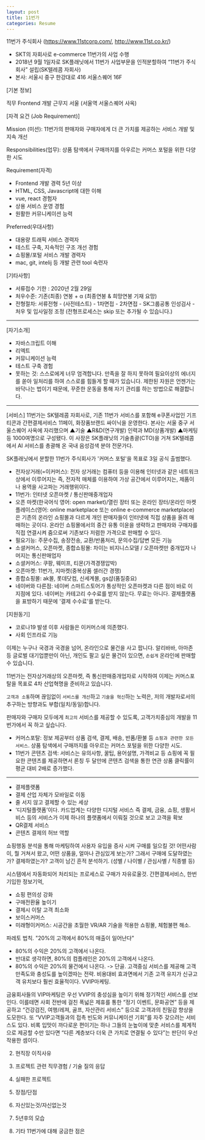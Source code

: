 ```yaml
---
layout: post
title: 11번가
categories: Resume
---
```




11번가 주식회사 
(https://www.11stcorp.com/, http://www.11st.co.kr/)

- SKT의 자회사로 e-commerce 11번가의 사업 수행
- 2018년 9월 1일자로 SK플래닛에서 11번가 사업부문을 인적분할하여 “11번가 주식회사” 설립(SK텔레콤 자회사)
- 본사: 서울시 중구 한강대로 416 서울스퀘어 16F

[기본 정보]

직무 Frontend 개발
근무지 서울 (서울역 서울스퀘어 사옥)

[자격 요건 (Job Requirement)]

Mission (미션): 11번가의 판매자와 구매자에게 더 큰 가치를 제공하는 서비스 개발 및 지속 개선

Responsibilities(업무): 상품 탐색에서 구매까지를 아우르는 커머스 포털을 위한 다양한 시도

Requirement(자격)
- Frontend 개발 경력 5년 이상
- HTML, CSS, Javascript에 대한 이해
- vue, react 경험자
- 상용 서비스 운영 경험
- 원활한 커뮤니케이션 능력

Preferred(우대사항)
- 대용량 트래픽 서비스 경력자
- 테스트 구축, 지속적인 구조 개선 경험
- 쇼핑몰/포털 서비스 개발 경력자
- mac, git, intelij 등 개발 관련 tool 숙련자
 

[기타사항]
- 서류접수 기한 : 2020년 2월 29일
- 처우수준: 기존(최종) 연봉 + α (최종연봉 & 희망연봉 기재 요망)
- 전형절차: 서류전형 - (사전테스트) - 1차면접 - 2차면접 - SK그룹공통 인성검사 - 처우 및 입사일정 조정 (전형프로세스는 skip 또는 추가될 수 있습니다.)

----

[자기소개]
- 자바스크립트 이해
- 리엑트
- 커뮤니케이션 능력
- 테스트 구축 경험
- 못하는 것: 스스로에게 너무 엄격합니다. 만족을 잘 하지 못하여 필요이상의 에너지를 쏟아 일처리를 하여 스스로를 힘들게 할 때가 있습니다. 제한된 자원은 언젠가는 바닥나는 법이기 때문에, 꾸준한 운동을 통해 자기 관리를 하는 방법으로 해결합니다.

----


[서비스]
11번가는 SK텔레콤 자회사로, 기존 11번가 서비스를 포함해 e쿠폰사업인 기프티콘과 간편결제서비스 11페이, 화장품브랜드 싸이닉을 운영한다. 본사는 서울 중구 서울스퀘어 사옥에 자리했으며 ▲기술 ▲R&D(연구개발) 인력과 MD(상품개발) ▲마케팅 등 1000여명으로 구성됐다. 이 사장은 SK플래닛의 기술총괄(CTO)을 거쳐 SK텔레콤에서 AI 서비스를 총괄해 온 국내 음성검색 분야 전문가다.

SK플래닛에서 분할한 11번가 주식회사가 '커머스 포털'을 목표로 3일 공식 출범했다. 

- 전자상거래(=이커머스): 전자 상거래는 컴퓨터 등을 이용해 인터넷과 같은 네트워크 상에서 이루어지는 즉, 전자적 매체를 이용하여 가상 공간에서 이루어지는, 제품이나 용역을 사고파는 거래행위이다. 
- 11번가: 인터넷 오픈마켓 / 통신판매중개업자
- 오픈 마켓(한국어식 영어: open market)/열린 장터 또는 온라인 장터/온라인 마켓플레이스(영어: online marketplace 또는 online e-commerce marketplace)은 기존의 온라인 쇼핑몰과 다르게 개인 판매자들이 인터넷에 직접 상품을 올려 매매하는 곳이다. 온라인 쇼핑몰에서의 중간 유통 이윤을 생략하고 판매자와 구매자를 직접 연결시켜 줌으로써 기존보다 저렴한 가격으로 판매할 수 있다.
- 필요기능: 주문수집, 송장전송, 교환/반품처리, 문의수집/답변 모든 기능
- 소셜커머스, 오픈마켓, 종합쇼핑몰: 차이는 비지니스모델 / 오픈마켓만 중개업자 나머지는 통신판매업자
- 소셜커머스: 쿠팡, 웨미프, 티몬(가격경쟁압박)
- 오픈마켓: 11번가, 지마켓(중복상품 셀러간 경쟁)
- 종합쇼핑몰: ak몰, 롯데닷컴, 신세계몰, gs샵(품질중요)
- 네이버와 다른점: 네이버 스마트스토어가 통상적인 오픈마켓과 다른 점이 바로 이 지점에 있다. 네이버는 카테고리 수수료를 받지 않는다. 무료는 아니다. 결제플랫폼을 표방하기 때문에 '결제 수수료'를 받는다.  

[지원동기]
- 코로나19 발생 이후 사람들은 이커머스에 의존했다.
- 사회 인프라로 기능

이제는 누구나 국경과 국경을 넘어, 온라인으로 물건을 사고 팝니다. 알리바바, 아마존 등 글로벌 대기업뿐만이 아닌, 개인도 팔고 싶은 물건이 있으면, `손쉽게` 온라인에 판매할 수 있습니다. 

11번가는 전자상거래상의 오픈마켓, 즉 통신판매중개업자로 시작하여 이제는 커머스포탈을 목표로 4차 산업혁명을 준비하고 있습니다. 

`고객과 소통`하며 끊임없이 `서비스를 개선`하고 `기술을 혁신`하는 노력은, 저의 개발자로서의 추구하는 방향과도 부합(일치/동일)합니다. 

판매자와 구매자 모두에게 `최고의` 서비스를 제공할 수 있도록, 고객가치중심의 개발을 11번가에서 꼭 하고 싶습니다.


- 커머스포탈: 정보 제공부터 상품 검색, 결제, 배송, 반품/환불 등 `쇼핑과 관련한 모든 서비스`. 상품 탐색에서 구매까지를 아우르는 커머스 포털을 위한 다양한 시도.
- 11번가 콘텐츠 검색: 서비스는 유의사항, 꿀팁, 용어설명, 가격비교 등 쇼핑에 꼭 필요한 콘텐츠를 제공하면서 론칭 두 달만에 콘텐츠 검색을 통한 연관 상품 클릭률이 평균 대비 2배로 증가했다.

---- 

- 결제플랫폼
- 결제 산업 자체가 모바일로 이동
- 줄 서지 않고 결제할 수 있는 세상
- ‘디지털플랫폼’이다. 카드업계는 다양한 디지털 서비스 즉 결제, 금융, 쇼핑, 생활서비스 등의 서비스가 이제 하나의 플랫폼에서 이뤄질 것으로 보고 고객을 확보
- QR결제 서비스
- 콘텐츠 결제의 허브 역할

쇼핑행동 분석을 통해 마케팅하여 사용자 유입을 증사 시켜 구매를 일으킬 것! 어떤사람이, 뭘 거쳐서 왔고, 어떤 상품을, 얼마나 관심있게 보는가? 그래서 구매에 도달하였는가? 결제하였는가? 고객이 남긴 흔적 분석하기. (성별 / 나이별 / 관심사별 / 직종별 등) 


시스템에서 자동화되어 처리되는 프로세스로 구매가 자유로울것. 간편결제서비스, 한번기입한 정보기억, 

- 쇼핑 편의성 강화
- 구매전환율 높이기
- 결제시 이탈 고객 최소화
- 보이스커머스
- 미래형이커머스: 시공간을 초월한 VR/AR 기술을 적용한 쇼핑몰, 체험불편 해소.


파레토 법칙. "20%의 고객에서 80%의 매출이 일어난다" 
- 80%의 수익은 20%의 고객에서 나온다.
- 반대로 생각하면, 80%의 컴플레인은 20%의 고객에서 나온다.
- 80%의 수익은 20%의 물건에서 나온다.
-> 단골. 고객중심 서비스를 제공해 고객만족도와 충성도를 높이겠따는 전략. 비용대비 효과면에서 기존 고객 유지가 신규고객 유치보다 훨씬 효율적이다. VVIP마케팅.

금융회사들의 VIP마케팅은 우선 VVIP의 충성심을 높이기 위해 정기적인 서비스를 선보인다. 이를테면 사회 전반에 걸친 폭넓은 제휴를 통한 “정기 이벤트, 문화공연” 등을 제공하고 “건강검진, 여행/레져, 골프, 자산관리 서비스” 등으로 고객과의 친밀감 향상을 도모한다. 또 “VVIP고객들과의 접촉 빈도와 커뮤니케이션 기회”를 자주 갖으려는 서비스도 있다. 비록 입맛이 까다로운 편이기는 하나 그들의 눈높이에 맞춘 서비스를 체계적으로 제공할 수만 있다면 “다른 계층보다 더욱 큰 가치로 연결될 수 있다”는 판단이 우선 작용한 셈이다.




2. 현직장 이직사유

3. 프로젝트 관련 직무경험 / 기술 질의 응답

4. 실패한 프로젝트

5. 장점/단점

6. 자신있는것/자신없는것

7. 5년후의 모습

8. 기타 11번가에 대해 궁금한 점은

